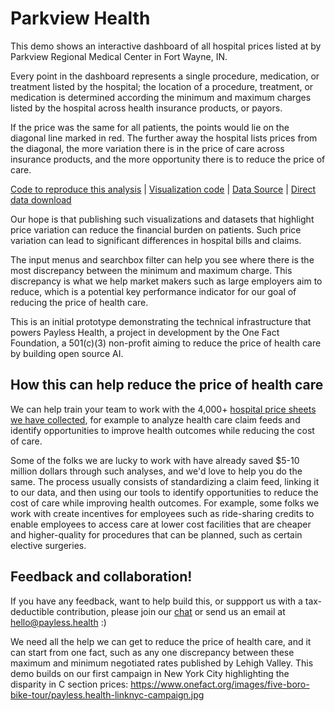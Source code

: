 <script setup>
  import { reset } from '@uwdata/vgplot';
  reset();
</script>

# Parkview Health

This demo shows an interactive dashboard of all hospital prices listed at by Parkview Regional Medical Center in Fort Wayne, IN. 

Every point in the dashboard represents a single procedure, medication, or treatment listed by the hospital; the location of a procedure, treatment, or medication is determined according the minimum and maximum charges listed by the hospital across health insurance products, or payors.

If the price was the same for all patients, the points would lie on the diagonal line marked in red. The further away the hospital lists prices from the diagonal, the more variation there is in the price of care across insurance products, and the more opportunity there is to reduce the price of care. 

<Example spec="/specs/yaml/parkview-health.yaml" />

[Code to reproduce this analysis](https://colab.research.google.com/github/onefact/data_build_tool_payless.health/blob/main/notebooks/EIN_350868085_parkview-regional-medical-center.ipynb) | [Visualization code](https://github.com/onefact/payless.health/blob/main/docs/public/specs/yaml/parkview-health.yaml) | [Data Source](https://iuhealth.org/schedule-an-appointment/price-estimates/standard-charge-listing) | [Direct data download](https://cdn.iuhealth.org/resources/351955872_indiana-university-health-inc._standardcharges.zip)

Our hope is that publishing such visualizations and datasets that highlight price variation can reduce the financial burden on patients. Such price variation can lead to significant differences in hospital bills and claims.

The input menus and searchbox filter can help you see where there is the most discrepancy between the minimum and maximum charge. This discrepancy is what we help market makers such as large employers aim to reduce, which is a potential key performance indicator for our goal of reducing the price of health care. 

This is an initial prototype demonstrating the technical infrastructure that powers Payless Health, a project in development by the One Fact Foundation, a 501(c)(3) non-profit aiming to reduce the price of health care by building open source AI. 

## How this can help reduce the price of health care

We can help train your team to work with the 4,000+ [hospital price sheets we have collected](https://data.payless.health/#hospital_price_transparency/), for example to analyze health care claim feeds and identify opportunities to improve health outcomes while reducing the cost of care. 

Some of the folks we are lucky to work with have already saved $5-10 million dollars through such analyses, and we'd love to help you do the same. The process usually consists of standardizing a claim feed, linking it to our data, and then using our tools to identify opportunities to reduce the cost of care while improving health outcomes. For example, some folks we work with create incentives for employees such as ride-sharing credits to enable employees to access care at lower cost facilities that are cheaper and higher-quality for procedures that can be planned, such as certain elective surgeries.

## Feedback and collaboration! 

If you have any feedback, want to help build this, or suppport us with a tax-deductible contribution, please join our [chat](https://onefact.zulipchat.com/) or send us an email at [hello@payless.health](mailto:hello@payless.health) :)

We need all the help we can get to reduce the price of health care, and it can start from one fact, such as any one discrepancy between these maximum and minimum negotiated rates published by Lehigh Valley. This demo builds on our first campaign in New York City highlighting the disparity in C section prices: https://www.onefact.org/images/five-boro-bike-tour/payless.health-linknyc-campaign.jpg